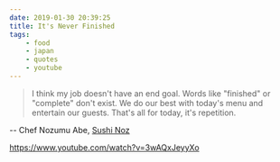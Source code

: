 ```yaml
---
date: 2019-01-30 20:39:25
title: It's Never Finished
tags:
    - food
    - japan
    - quotes
    - youtube
---
```


> I think my job doesn't have an end goal. Words like "finished" or "complete" don't exist. We do our best with today's menu and entertain our guests. That's all for today, it's repetition.

-- Chef Nozumu Abe, [Sushi Noz](https://www.sushinoz.com/)

https://www.youtube.com/watch?v=3wAQxJeyyXo

